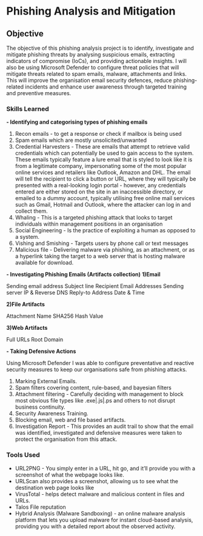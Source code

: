 # Phishing Analysis and Mitigation

## Objective
The objective of this phishing analysis project is to identify, investigate and mitigate phishing threats by analysing suspicious emails, extracting indicators of compromise (IoCs), and providing actionable insights. I will also be using Microsoft Defender to configure threat policies that will mitigate threats related to spam emails, malware, attachments and links. This will improve the organisation email security defences, reduce phishing-related incidents and enhance user awareness through targeted training and preventive measures.

### Skills Learned

**- Identifying and categorising types of phishing emails**
1) Recon emails - to get a response or check if mailbox is being used
2) Spam emails which are mostly unsolicited/unwanted
3) Credential Harvesters - These are emails that attempt to retrieve valid credentials which can potentially be used to gain access to the system. 
These emails typically feature a lure email that is styled to look like it is from a legitimate company, impersonating some of the most popular online services and retailers like Outlook, Amazon and DHL. The email will tell the recipient to click a button or URL, where they will typically be presented with a real-looking login portal - however, any credentials entered are either stored on the site in an inaccessible directory, or emailed to a dummy account, typically utilising free online mail services such as Gmail, Hotmail and Outlook, where the attacker can log in and collect them.
4) Whaling - This is a targeted phishing attack that looks to target individuals within management positions in an organisation
5) Social Engineering - Is the practice of exploiting a human as opposed to a system.
6) Vishing and Smishing - Targets users by phone call or text messages
7) Malicious file - Delivering malware via phishing, as an attachment, or as a hyperlink taking the target to a web server that is hosting malware available for download.

**- Investigating Phishing Emails (Artifacts collection)**
**1)Email**

Sending email address
Subject line
Recipient Email Addresses
Sending server IP & Reverse DNS
Reply-to Address
Date & Time

**2)File Artifacts**

Attachment Name
SHA256 Hash Value

**3)Web Artifacts**

Full URLs
Root Domain

**- Taking Defensive Actions**

Using Microsoft Defender I was able to configure preventative and reactive security measures to keep our organisations safe from phishing attacks.

1) Marking External Emails.
2) Spam filters covering content, rule-based, and bayesian filters
3) Attachment filtering - Carefully deciding with management to block most obvious file types like .exe|.js|.ps and others to not disrupt business continuity.
4) Security Awareness Training.
5) Blocking email, web and file based artifacts.
6) Investigation Report - This provides an audit trail to show that the email was identified, investigated and defensive measures were taken to protect the organisation from this attack.

### Tools Used
- URL2PNG - You simply enter in a URL, hit go, and it’ll provide you with a screenshot of what the webpage looks like.
- URLScan also provides a screenshot, allowing us to see what the destination web page looks like
- VirusTotal - helps detect malware and malicious content in files and URLs.
- Talos File reputation
- Hybrid Analysis (Malware Sandboxing) - an online malware analysis platform that lets you upload malware for instant cloud-based analysis, providing you with a detailed report about the observed activity.

